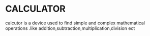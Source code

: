 # CALCULATOR
calcutor is a device used to find simple and complex mathematical operations .like addition,subtraction,multiplication,division ect 
